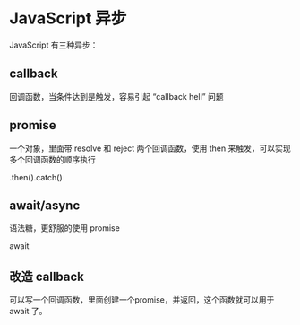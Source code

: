 # JavaScript 异步

JavaScript 有三种异步：

## callback

回调函数，当条件达到是触发，容易引起 “callback hell” 问题

## promise

一个对象，里面带 resolve 和 reject 两个回调函数，使用 then 来触发，可以实现多个回调函数的顺序执行

.then().catch()

## await/async

语法糖，更舒服的使用 promise

await

## 改造 callback

可以写一个回调函数，里面创建一个promise，并返回，这个函数就可以用于 await 了。
